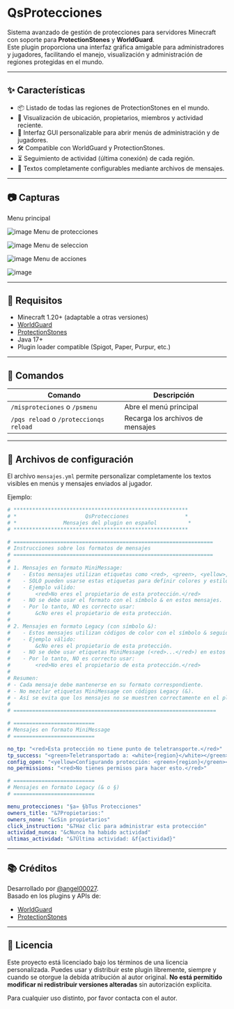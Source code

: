 # QsProtecciones

Sistema avanzado de gestión de protecciones para servidores Minecraft con soporte para **ProtectionStones** y **WorldGuard**.  
Este plugin proporciona una interfaz gráfica amigable para administradores y jugadores, facilitando el manejo, visualización y administración de regiones protegidas en el mundo.

---

## ✨ Características

- 📦 Listado de todas las regiones de ProtectionStones en el mundo.
- 📍 Visualización de ubicación, propietarios, miembros y actividad reciente.
- 🧭 Interfaz GUI personalizable para abrir menús de administración y de jugadores.
- 🛠️ Compatible con WorldGuard y ProtectionStones.
- ⏳ Seguimiento de actividad (última conexión) de cada región.
- 📜 Textos completamente configurables mediante archivos de mensajes.

---

## 📷 Capturas
Menu principal 

![image](https://github.com/user-attachments/assets/3ee3e8ac-04a9-44a7-a9ce-d673b96e77ef)
Menu de protecciones

![image](https://github.com/user-attachments/assets/156a47db-3a38-4038-849f-0d57e6586ece)
Menu de seleccion

![image](https://github.com/user-attachments/assets/13e09f42-9063-4d67-8235-88e3eca6ce13)
Menu de acciones

![image](https://github.com/user-attachments/assets/39e1792b-6a2a-40b7-aafa-9505b3f3eed2)

---

## 🔧 Requisitos

- Minecraft 1.20+ (adaptable a otras versiones)
- [WorldGuard](https://enginehub.org/worldguard)
- [ProtectionStones](https://www.spigotmc.org/resources/protectionstones-updated.61797/)
- Java 17+
- Plugin loader compatible (Spigot, Paper, Purpur, etc.)

---

## 🧪 Comandos

| Comando                                 | Descripción                                     |
|-----------------------------------------|-------------------------------------------------|
| `/misproteciones` o `/psmenu`           | Abre el menú principal        |
| `/pqs reload` o `/proteccionqs reload`  | Recarga los archivos de  mensajes               |

---

## 🧱 Archivos de configuración

El archivo `mensajes.yml` permite personalizar completamente los textos visibles en menús y mensajes enviados al jugador.

Ejemplo:

```yaml
# ********************************************************
# *                      QsProtecciones                  *
# *               Mensajes del plugin en español          *
# ********************************************************

# ================================================================
# Instrucciones sobre los formatos de mensajes
# ================================================================
#
# 1. Mensajes en formato MiniMessage:
#    - Estos mensajes utilizan etiquetas como <red>, <green>, <yellow>, etc.
#    - SOLO pueden usarse estas etiquetas para definir colores y estilos.
#    - Ejemplo válido:
#        <red>No eres el propietario de esta protección.</red>
#    - NO se debe usar el formato con el símbolo & en estos mensajes.
#    - Por lo tanto, NO es correcto usar:
#        &cNo eres el propietario de esta protección.
#
# 2. Mensajes en formato Legacy (con símbolo &):
#    - Estos mensajes utilizan códigos de color con el símbolo & seguido de una letra o número.
#    - Ejemplo válido:
#        &cNo eres el propietario de esta protección.
#    - NO se debe usar etiquetas MiniMessage (<red>...</red>) en estos mensajes.
#    - Por lo tanto, NO es correcto usar:
#        <red>No eres el propietario de esta protección.</red>
#
# Resumen:
# - Cada mensaje debe mantenerse en su formato correspondiente.
# - No mezclar etiquetas MiniMessage con códigos Legacy (&).
# - Así se evita que los mensajes no se muestren correctamente en el plugin.
#
# =================================================================

# ==========================
# Mensajes en formato MiniMessage
# ==========================

no_tp: "<red>Esta protección no tiene punto de teletransporte.</red>"
tp_success: "<green>Teletransportado a: <white>{region}</white></green>"
config_open: "<yellow>Configurando protección: <green>{region}</green></yellow>"
no_permissions: "<red>No tienes permisos para hacer esto.</red>"

# ==========================
# Mensajes en formato Legacy (& o §)
# ==========================

menu_protecciones: "§a» §bTus Protecciones"
owners_title: "&7Propietarios:"
owners_none: "&cSin propietarios"
click_instruction: "&7Haz clic para administrar esta protección"
actividad_nunca: "&cNunca ha habido actividad"
ultimas_actividad: "&7Última actividad: &f{actividad}"
```

---

## 📚 Créditos

Desarrollado por [@angel00027](https://github.com/angel00027).  
Basado en los plugins y APIs de:
- [WorldGuard](https://github.com/EngineHub/WorldGuard)
- [ProtectionStones](https://github.com/espidev/ProtectionStones)

---

## 📝 Licencia

Este proyecto está licenciado bajo los términos de una licencia personalizada. Puedes usar y distribuir este plugin libremente, siempre y cuando se otorgue la debida atribución al autor original. **No está permitido modificar ni redistribuir versiones alteradas** sin autorización explícita.

Para cualquier uso distinto, por favor contacta con el autor.

